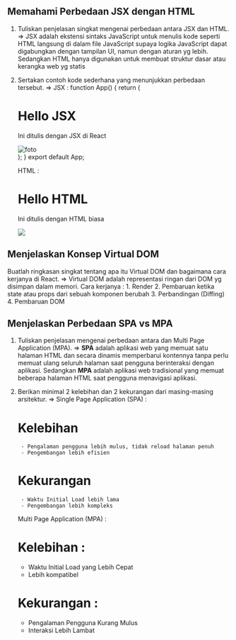 ## Memahami Perbedaan JSX dengan HTML

1. Tuliskan penjelasan singkat mengenai perbedaan antara JSX dan HTML.
=> JSX adalah ekstensi sintaks JavaScript untuk menulis kode seperti HTML langsung di dalam file JavaScript supaya logika JavaScript dapat digabungkan dengan tampilan UI, namun dengan aturan yg lebih. Sedangkan HTML hanya digunakan untuk membuat struktur dasar atau kerangka web yg statis 


2. Sertakan contoh kode sederhana yang menunjukkan perbedaan tersebut.
=>  JSX :
    function App() {
    return (
        <div className="box">
        <h1>Hello JSX</h1>
        <p>Ini ditulis dengan JSX di React</p>
        <img src="foto.jpg" alt="foto" />
        </div>
    );
    }
    export default App;

    HTML :

    <!DOCTYPE html>
    <html>
    <head>
        <title>Contoh HTML</title>
    </head>
    <body>
        <div class="box">
        <h1>Hello HTML</h1>
        <p>Ini ditulis dengan HTML biasa</p>
        <img src="foto.jpg">
        </div>
    </body>
    </html>

## Menjelaskan Konsep Virtual DOM

Buatlah ringkasan singkat tentang apa itu Virtual DOM dan bagaimana cara kerjanya di React.
=> Virtual DOM adalah representasi ringan dari DOM yg disimpan dalam memori. Cara kerjanya : 
    1. Render 
    2. Pembaruan ketika state atau props dari sebuah komponen berubah 
    3. Perbandingan (Diffing) 
    4. Pembaruan DOM 

## Menjelaskan Perbedaan SPA vs MPA

1. Tuliskan penjelasan mengenai perbedaan antara dan Multi Page Application (MPA).
=> **SPA** adalah aplikasi web yang memuat satu halaman HTML dan secara dinamis memperbarui kontennya tanpa perlu memuat ulang seluruh halaman saat pengguna berinteraksi dengan aplikasi. Sedangkan **MPA** adalah aplikasi web tradisional yang memuat beberapa halaman HTML saat pengguna menavigasi aplikasi.

2. Berikan minimal 2 kelebihan dan 2 kekurangan dari masing-masing arsitektur.
=> Single Page Application (SPA) :
    # Kelebihan
        - Pengalaman pengguna lebih mulus, tidak reload halaman penuh
        - Pengembangan lebih efisien

    # Kekurangan 
        - Waktu Initial Load lebih lama
        - Pengembangan lebih kompleks

    Multi Page Application (MPA) :
    # Kelebihan :
    - Waktu Initial Load yang Lebih Cepat
    - Lebih kompatibel

    # Kekurangan :
    - Pengalaman Pengguna Kurang Mulus
    - Interaksi Lebih Lambat
